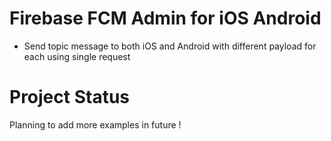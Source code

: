 # Firebase FCM Admin for iOS Android
- Send topic message to both iOS and Android with different payload for each using single request

# Project Status
  Planning to add more examples in future !